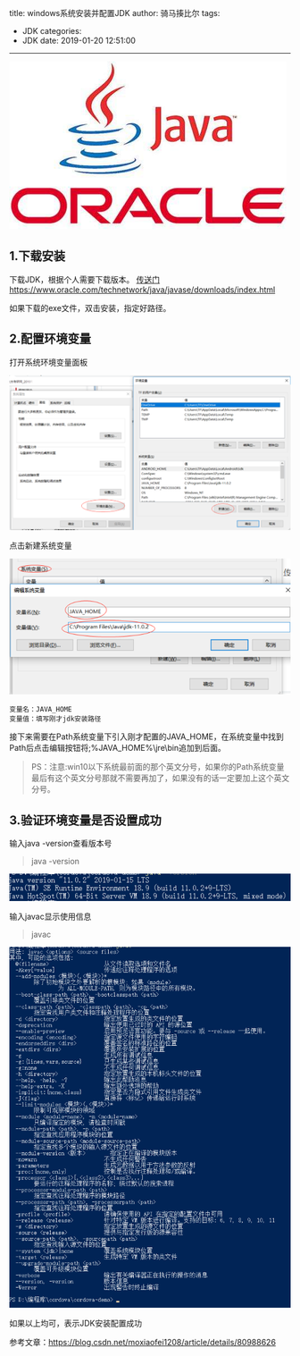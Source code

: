 title: windows系统安装并配置JDK
author: 骑马揍比尔
tags:
  - JDK
categories:
  - JDK
date: 2019-01-20 12:51:00
---



![upload successful](./images/qmzbe-7.png)

## 1.下载安装
下载JDK，根据个人需要下载版本。
[传送门](https://www.oracle.com/technetwork/java/javase/downloads/index.html)https://www.oracle.com/technetwork/java/javase/downloads/index.html

如果下载的exe文件，双击安装，指定好路径。

<!--more-->

## 2.配置环境变量

打开系统环境变量面板

![upload successful](./images/qmzbe-1.png)

点击新建系统变量


![upload successful](./images/qmzbe-2.png)

```
变量名：JAVA_HOME
变量值：填写刚才jdk安装路径
```

接下来需要在Path系统变量下引入刚才配置的JAVA_HOME，在系统变量中找到Path后点击编辑按钮将;%JAVA_HOME%\jre\bin追加到后面。 

>PS：注意:win10以下系统最前面的那个英文分号，如果你的Path系统变量最后有这个英文分号那就不需要再加了，如果没有的话一定要加上这个英文分号。

## 3.验证环境变量是否设置成功 

 输入java -version查看版本号
 >java -version

![upload successful](./images/qmzbe-3.png)

输入javac显示使用信息
>javac

![upload successful](./images/qmzbe-4.png)

如果以上均可，表示JDK安装配置成功

参考文章：https://blog.csdn.net/moxiaofei1208/article/details/80988626
